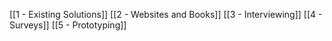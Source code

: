 [[1 - Existing Solutions]]
[[2 - Websites and Books]]
[[3 - Interviewing]]
[[4 - Surveys]]
[[5 - Prototyping]]

